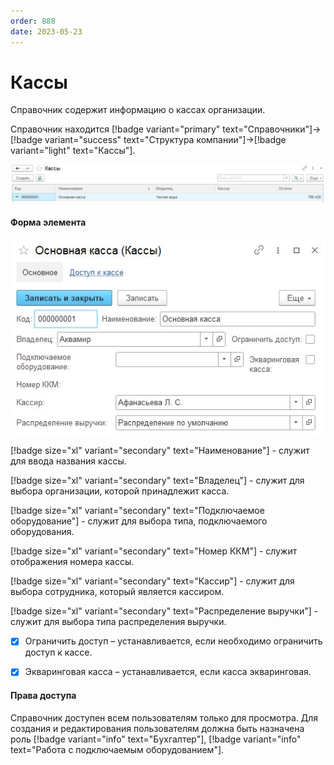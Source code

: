 ```yaml
---
order: 888
date: 2023-05-23
---
```

# Кассы

Справочник содержит информацию о кассах организации.

Справочник находится [!badge variant="primary" text="Справочники"]->[!badge variant="success" text="Структура компании"]->[!badge variant="light" text="Кассы"].

![Форма списка кассы](/images/Форма_списка_кассы.jpg)

#### Форма элемента

![](/images/Форма_элемента_кассы.jpg)

[!badge size="xl" variant="secondary" text="Наименование"] - служит для ввода названия кассы.

[!badge size="xl" variant="secondary" text="Владелец"] - служит для выбора организации, которой принадлежит касса.

[!badge size="xl" variant="secondary" text="Подключаемое оборудование"] - служит для выбора типа, подключаемого оборудования.

[!badge size="xl" variant="secondary" text="Номер ККМ"] - служит отображения номера кассы.

[!badge size="xl" variant="secondary" text="Кассир"] - служит для выбора сотрудника, который является кассиром.

[!badge size="xl" variant="secondary" text="Распределение выручки"] - служит для выбора типа распределения выручки.

- [x] Ограничить доступ – устанавливается, если необходимо ограничить доступ к кассе. 

- [x] Экваринговая касса – устанавливается, если касса экваринговая. 



#### Права доступа

Справочник доступен всем пользователям только для просмотра. Для создания и редактирования пользователям должна быть назначена роль [!badge variant="info" text="Бухгалтер"], [!badge variant="info" text="Работа с подключаемым оборудованием"].
